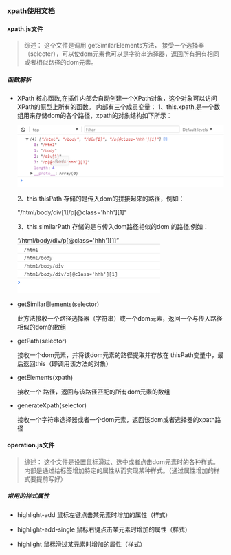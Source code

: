 ###     xpath使用文档

####    xpath.js文件

>  综述： 这个文件是调用 getSimilarElements方法， 接受一个选择器（selecter），可以使dom元素也可以是字符串选择器，返回所有拥有相同或者相似路径的dom元素。

#####   函数解析

-   XPath
    核心函数,在插件内部会自动创建一个XPath对象，这个对象可以访问XPath的原型上所有的函数。
    内部有三个成员变量：
    1、this.xpath,是一个数组用来存储dom的各个路径，xpath的对象结构如下所示：

    ![Alt xpath对象的结构](./xpath.png)

    2、this.thisPath 存储的是传入dom的拼接起来的路径，例如：

    "/html/body/div[1]/p[@class='hhh'][1]"

    3、this.similarPath 存储的是与传入dom路径相似的dom 的路径,例如：
    
    “/html/body/div/p[@class='hhh'][1]”
    ![Alt similarPath](./similarPath.png)

-   getSimilarElements(selector)
    
    此方法接收一个路径选择器（字符串）或一个dom元素，返回一个与传入路径相似的dom的数组

-   getPath(selector)

    接收一个dom元素，并将该dom元素的路径提取并存放在 thisPath变量中，最后返回this（即调用该方法的对象）

-   getElements(xpath)

    接收一个 路径，返回与该路径匹配的所有dom元素的数组

-   generateXpath(selector)

    接收一个字符串选择器或者一个dom元素，返回该dom或者选择器的xpath路径
    

####    operation.js文件

>  综述： 这个文件是设置鼠标滑过、选中或者点击dom元素时的各种样式。内部是通过给标签增加特定的属性从而实现某种样式。（通过属性增加的样式要提前写好）

#####   常用的样式属性

-   highlight-add   鼠标左键点击某元素时增加的属性（样式）

-   highlight-add-single    鼠标右键点击某元素时增加的属性（样式）

-   highlight   鼠标滑过某元素时增加的属性（样式）



